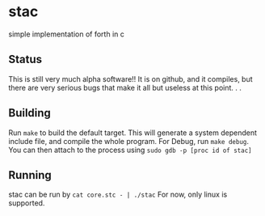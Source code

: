# stac
simple implementation of forth in c

## Status
This is still very much alpha software!! It is on github, and it compiles, but there are very serious bugs that make it all but useless at this point. . .

## Building
Run `make` to build the default target.  This will generate a system dependent include file, and compile the whole program.
For Debug, run `make debug`.  You can then attach to the process using `sudo gdb -p [proc id of stac]`

## Running
stac can be run by `cat core.stc - | ./stac`
For now, only linux is supported.
